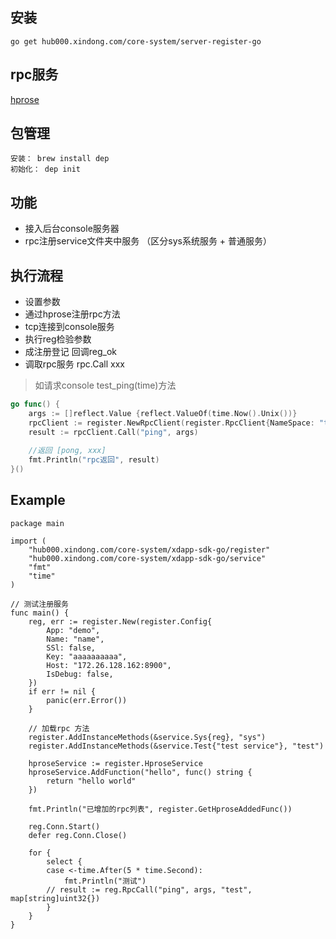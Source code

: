 安装
----------
```
go get hub000.xindong.com/core-system/server-register-go
```

rpc服务
----------

[hprose](https://github.com/hprose/hprose-golang/)


包管理
----------
    安装： brew install dep
    初始化： dep init

功能
----------
- 接入后台console服务器
- rpc注册service文件夹中服务 （区分sys系统服务 + 普通服务）


执行流程
----------
- 设置参数
- 通过hprose注册rpc方法 
- tcp连接到console服务 
- 执行reg检验参数
- 成注册登记 回调reg_ok
- 调取rpc服务 rpc.Call xxx

> 如请求console test_ping(time)方法

```go
go func() {
    args := []reflect.Value {reflect.ValueOf(time.Now().Unix())}
    rpcClient := register.NewRpcClient(register.RpcClient{NameSpace: "test"})
    result := rpcClient.Call("ping", args)
    
    //返回 [pong, xxx] 
    fmt.Println("rpc返回", result)
}()

```


Example
----------
```golang
package main

import (
	"hub000.xindong.com/core-system/xdapp-sdk-go/register"
	"hub000.xindong.com/core-system/xdapp-sdk-go/service"
	"fmt"
	"time"
)

// 测试注册服务
func main() {
	reg, err := register.New(register.Config{
		App: "demo",
		Name: "name",
		SSl: false,
		Key: "aaaaaaaaaa",
		Host: "172.26.128.162:8900",
		IsDebug: false,
	})
	if err != nil {
		panic(err.Error())
	}

	// 加载rpc 方法
	register.AddInstanceMethods(&service.Sys{reg}, "sys")
	register.AddInstanceMethods(&service.Test{"test service"}, "test")

	hproseService := register.HproseService
	hproseService.AddFunction("hello", func() string {
		return "hello world"
	})

	fmt.Println("已增加的rpc列表", register.GetHproseAddedFunc())

	reg.Conn.Start()
	defer reg.Conn.Close()

	for {
		select {
		case <-time.After(5 * time.Second):
			fmt.Println("测试")
		// result := reg.RpcCall("ping", args, "test", map[string]uint32{})
		}
	}
}
```